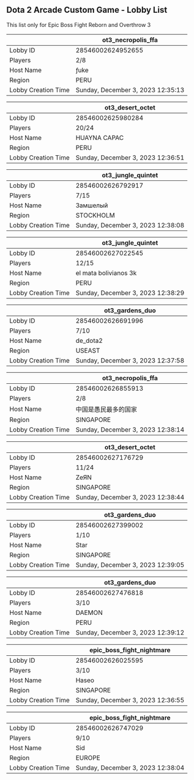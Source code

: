 ## Dota 2 Arcade Custom Game - Lobby List

This list only for Epic Boss Fight Reborn and Overthrow 3

|  | ot3_necropolis_ffa |
| ------ | ------ |
| Lobby ID | 28546002624952655 |
| Players | 2/8 |
| Host Name | ƒuke |
| Region | PERU |
| Lobby Creation Time | Sunday, December 3, 2023 12:35:13 |


|  | ot3_desert_octet |
| ------ | ------ |
| Lobby ID | 28546002625980284 |
| Players | 20/24 |
| Host Name | HUAYNA CAPAC |
| Region | PERU |
| Lobby Creation Time | Sunday, December 3, 2023 12:36:51 |


|  | ot3_jungle_quintet |
| ------ | ------ |
| Lobby ID | 28546002626792917 |
| Players | 7/15 |
| Host Name | Замшелый |
| Region | STOCKHOLM |
| Lobby Creation Time | Sunday, December 3, 2023 12:38:08 |


|  | ot3_jungle_quintet |
| ------ | ------ |
| Lobby ID | 28546002627022545 |
| Players | 12/15 |
| Host Name | el mata bolivianos 3k |
| Region | PERU |
| Lobby Creation Time | Sunday, December 3, 2023 12:38:29 |


|  | ot3_gardens_duo |
| ------ | ------ |
| Lobby ID | 28546002626691996 |
| Players | 7/10 |
| Host Name | de_dota2 |
| Region | USEAST |
| Lobby Creation Time | Sunday, December 3, 2023 12:37:58 |


|  | ot3_necropolis_ffa |
| ------ | ------ |
| Lobby ID | 28546002626855913 |
| Players | 2/8 |
| Host Name | 中国是愚民最多的国家 |
| Region | SINGAPORE |
| Lobby Creation Time | Sunday, December 3, 2023 12:38:14 |


|  | ot3_desert_octet |
| ------ | ------ |
| Lobby ID | 28546002627176729 |
| Players | 11/24 |
| Host Name | ZeЯN |
| Region | SINGAPORE |
| Lobby Creation Time | Sunday, December 3, 2023 12:38:44 |


|  | ot3_gardens_duo |
| ------ | ------ |
| Lobby ID | 28546002627399002 |
| Players | 1/10 |
| Host Name | Star |
| Region | SINGAPORE |
| Lobby Creation Time | Sunday, December 3, 2023 12:39:05 |


|  | ot3_gardens_duo |
| ------ | ------ |
| Lobby ID | 28546002627476818 |
| Players | 3/10 |
| Host Name | DAEMON |
| Region | PERU |
| Lobby Creation Time | Sunday, December 3, 2023 12:39:12 |


|  | epic_boss_fight_nightmare |
| ------ | ------ |
| Lobby ID | 28546002626025595 |
| Players | 3/10 |
| Host Name | Haseo |
| Region | SINGAPORE |
| Lobby Creation Time | Sunday, December 3, 2023 12:36:55 |


|  | epic_boss_fight_nightmare |
| ------ | ------ |
| Lobby ID | 28546002626747029 |
| Players | 9/10 |
| Host Name | Sid |
| Region | EUROPE |
| Lobby Creation Time | Sunday, December 3, 2023 12:38:04 |


